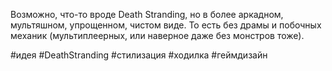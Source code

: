 Возможно, что-то вроде Death Stranding, но в более аркадном, мультяшном, упрощенном, чистом виде. То есть без драмы и побочных механик (мультиплеерных, или наверное даже без монстров тоже).

#идея #DeathStranding #стилизация #ходилка #геймдизайн